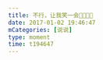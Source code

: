 ```yaml
---
title: 不行，让我笑一会🤣🤣🤣🤣
date: 2017-01-02 19:46:47
mCategories: [说说]
type: moment
time: t194647
---
```


<div id="pics-20170102194647"></div>

<script src="/lib/moment/pics.js"></script>
<script>
var data = [
    {"link": "2017-01-02_000000.jpeg", "type": "shuoshuo"}
];
picsRender(data, "pics-20170102194647");
</script>
